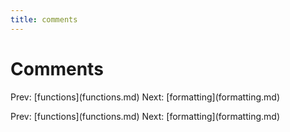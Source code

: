 ```yaml
---
title: comments
---
```


# Comments

Prev: \[functions](functions.md) Next:
\[formatting](formatting.md)

Prev: \[functions](functions.md) Next:
\[formatting](formatting.md)

